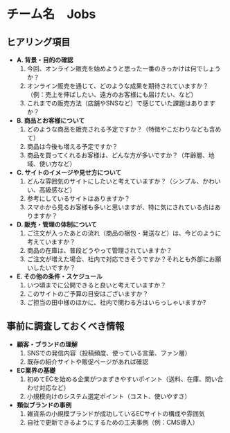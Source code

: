# チーム名　Jobs
## ヒアリング項目
- **A. 背景・目的の確認**
  1. 今回、オンライン販売を始めようと思った一番のきっかけは何でしょうか？
  1. オンライン販売を通じて、どのような成果を期待されていますか？（例：売上を伸ばしたい、遠方のお客様にも届けたい、など）
  1. これまでの販売方法（店舗やSNSなど）で感じていた課題はありますか？
- **B. 商品とお客様について**
  1. どのような商品を販売される予定ですか？（特徴やこだわりなども含めて）
  1. 商品は今後も増える予定ですか？
  1. 商品を買ってくれるお客様は、どんな方が多いですか？（年齢層、地域、使い方など）
- **C. サイトのイメージや見せ方について**
  1. どんな雰囲気のサイトにしたいと考えていますか？（シンプル、かわいい、高級感など）
  1. 参考にしているサイトはありますか？
  1. スマホから見るお客様も多いと思いますが、特に気にされている点はありますか？
- **D. 販売・管理の体制について**
  1. ご注文が入ったあとの流れ（商品の梱包・発送など）は、今どのように考えていますか？
  1. 商品の在庫は、普段どうやって管理されていますか？
  1. ご注文が増えた場合、社内で対応できそうですか？それとも外部にお願いしたいですか？
- **E. その他の条件・スケジュール**
  1. いつ頃までに公開できると良いと考えていますか？
  1. このサイトのご予算の目安はございますか？
  1. ご担当の田中様のほかに、社内で関わる方はいらっしゃいますか?
## 事前に調査しておくべき情報
- **顧客・ブランドの理解**
  1. SNSでの発信内容（投稿頻度、使っている言葉、ファン層）
  1. 既存の紹介サイトや販促ページがあれば確認
- **EC業界の基礎**
  1. 初めてECを始める企業がつまずきやすいポイント（送料、在庫、問い合わせ対応など）
  1. 小規模向けのシステム選定ポイント（コスト、使いやすさ）
- **類似ブランドの事例**
  1. 雑貨系の小規模ブランドが成功しているECサイトの構成や雰囲気
  1. 自社で更新できるようにするための工夫事例（例：CMS導入）

